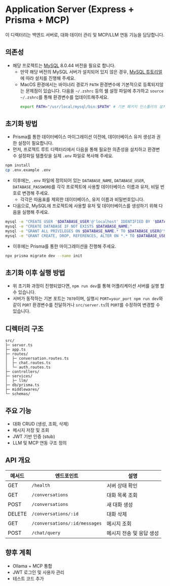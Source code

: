 # Application Server (Express + Prisma + MCP)

이 디렉터리는 백엔드 서버로, 대화 데이터 관리 및 MCP/LLM 연동 기능을 담당합니다.

## 의존성

-   해당 프로젝트는 [MySQL](https://www.mysql.com) 8.0.44 버전을 필요로 합니다.
    -   만약 해당 버전의 MySQL 서버가 설치되어 있지 않은 경우,
        [MySQL 튜토리얼](https://dev.mysql.com/doc/refman/8.0/en/installing.html)에
        따라 설치를 진행해 주세요.
    -   MacOS 환경에서는 바이너리 경로가 `PATH` 환경변수에 기본적으로 등록되지않
        는 문제점이 있습니다. 다음을 `~/.zshrc` 등의 쉘 설정 파일에 추가하고
        `source ~/.zshrc`를 통해 환경변수를 업데이트해주세요.
        ```bash
        export PATH="/usr/local/mysql/bin:$PATH" # 기본 패키지 인스톨러의 설치 경로 가정.
        ```

## 초기화 방법

-   Prisma를 통한 데이터베이스 마이그레이션 이전에, 데이터베이스 유저 생성과 권
    한 설정이 필요합니다.
-   먼저, 프로젝트 루트 디렉터리에서 다음을 통해 필요한 의존성을 설치하고 환경변
    수 설정파일 템플릿을 실제 `.env` 파일로 복사해 주세요.

```bash
npm install
cp .env.example .env
```

-   이후에는, `.env` 파일에 정의되어 있는 `DATABASE_NAME`, `DATABASE_USER`,
    `DATABASE_PASSWORD`를 각각 프로젝트에 사용할 데이터베이스 이름과 유저, 비밀
    번호로 변경해 주세요.
    -   각각은 따옴표를 제외한 데이터베이스, 유저 이름과 비밀번호입니다.
-   다음으로, MySQL에 프로젝트에 사용할 유저 및 데이터베이스를 생성하기 위해 다
    음을 실행해 주세요.

```bash
mysql -e "CREATE USER '$DATABASE_USER'@'localhost' IDENTIFIED BY '$DATABASE_PASSWORD';"
mysql -e "CREATE DATABASE IF NOT EXISTS $DATABASE_NAME;"
mysql -e "GRANT ALL PRIVILEGES ON $DATABASE_NAME.* TO $DATABASE_USER@'%' IDENTIFIED BY '$DATABASE_PASSWORD';"
mysql -e "GRANT CREATE, DROP, REFERENCES, ALTER ON *.* TO $DATABASE_USER@'%';"
```

-   이후에는 Prisma를 통한 마이그레이션을 진행해 주세요.

```bash
npx prisma migrate dev --name init
```

## 초기화 이후 실행 방법

-   위 초기화 과정이 진행되었다면, `npm run dev`를 통해 어플리케이션 서버를 실행
    할 수 있습니다.
-   서버가 동작하는 기본 포트는 `7070`이며, 실행시
    `PORT=your_port npm run dev`와 같이 `PORT` 환경변수를 전달하거나
    `src/server.ts`의 `PORT`를 수정하여 변경할 수 있습니다.

## 디렉터리 구조

```
src/
├─ server.ts
├─ app.ts
├─ routes/
│  ├─ conversation.routes.ts
│  ├─ chat.routes.ts
│  └─ auth.routes.ts
├─ controllers/
├─ services/
│  ├─ llm/
├─ db/prisma.ts
├─ middlewares/
└─ schemas/
```

## 주요 기능

-   대화 CRUD (생성, 조회, 삭제)
-   메시지 저장 및 조회
-   JWT 기반 인증 (stub)
-   LLM 및 MCP 연동 구조 정의

## API 개요

| 메서드 | 엔드포인트                    | 설명                     |
| ------ | ----------------------------- | ------------------------ |
| GET    | `/health`                     | 서버 상태 확인           |
| GET    | `/conversations`              | 대화 목록 조회           |
| POST   | `/conversations`              | 새 대화 생성             |
| DELETE | `/conversations/:id`          | 대화 삭제                |
| GET    | `/conversations/:id/messages` | 메시지 조회              |
| POST   | `/chat/query`                 | 메시지 전송 및 응답 생성 |

## 향후 계획

-   Ollama + MCP 통합
-   JWT 로그인 및 사용자 관리
-   테스트 코드 추가
